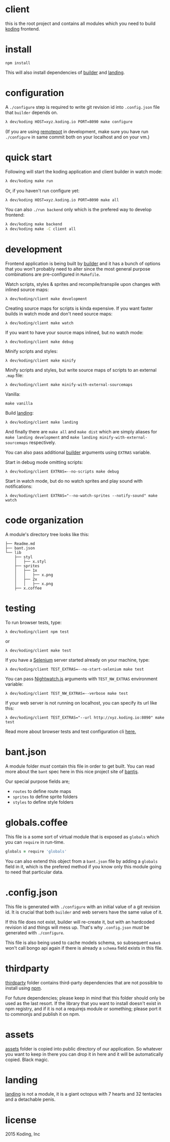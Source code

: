 # client

this is the root project and contains all modules which you need to build [koding](http://koding.com) frontend.

# install

```
npm install
```

This will also install dependencies of [builder](./builder) and [landing](./landing).

# configuration

A `./configure` step is required to write git revision id into `.config.json` file that `builder` depends on.

```sh
λ dev/koding HOST=xyz.koding.io PORT=8090 make configure
```

(If you are using [remotepot](https://github.com/koding/tools/tree/master/remotepot) in development, make sure you have run `./configure` in same commit both on your localhost and on your vm.)

# quick start

Following will start the koding application and client builder in watch mode:

```sh
λ dev/koding make run
```

Or, if you haven't run configure yet:

```sh
λ dev/koding HOST=xyz.koding.io PORT=8090 make all
```

You can also `./run backend` only which is the prefered way to develop frontend:

```sh
λ dev/koding make backend
λ dev/koding make -C client all
```

# development

Frontend application is being built by [builder](./builder) and it has a bunch of options that you won't probably need to alter since the most general purpose combinations are pre-configured in `Makefile`.

Watch scripts, styles & sprites and recompile/transpile upon changes with inlined source maps:

```
λ dev/koding/client make development
```

Creating source maps for scripts is kinda expensive. If you want faster builds in watch mode and don't need source maps:

```
λ dev/koding/client make watch
```

If you want to have your source maps inlined, but no watch mode:

```
λ dev/koding/client make debug
```

Minify scripts and styles:

```
λ dev/koding/client make minify
```

Minify scripts and styles, but write source maps of scripts to an external `.map` file:

```
λ dev/koding/client make minify-with-external-sourcemaps
```

Vanilla:

```
make vanilla
```

Build [landing](./landing):

```
λ dev/koding/client make landing
```

And finally there are `make all` and `make dist` which are simply aliases for `make landing development` and `make landing minify-with-external-sourcemaps` respectively.

You can also pass additional [builder](./builder) arguments using `EXTRAS` variable.

Start in debug mode omitting scripts:

```
λ dev/koding/client EXTRAS=--no-scripts make debug
```

Start in watch mode, but do no watch sprites and play sound with notifications:

```
λ dev/koding/client EXTRAS="--no-watch-sprites --notify-sound" make watch
```

# code organization

A module's directory tree looks like this:

```
├── Readme.md
├── bant.json
└── lib
    ├── styl
    │   ├── x.styl
    ├── sprites
    │   ├── 1x
    │   │   ├── x.png
    │   ├── 2x
    │   │   ├── x.png
    ├── x.coffee
```

# testing

To run browser tests, type:

```
λ dev/koding/client npm test
```

or

```
λ dev/koding/client make test
```

If you have a [Selenium](http://www.seleniumhq.org) server started already on your machine, type:

```
λ dev/koding/client TEST_EXTRAS=--no-start-selenium make test
```

You can pass [Nightwatch.js](http://nightwatchjs.org) arguments with `TEST_NW_EXTRAS` environment variable:

```
λ dev/koding/client TEST_NW_EXTRAS=--verbose make test
```

If your web server is not running on localhost, you can specify its url like this:

```
λ dev/koding/client TEST_EXTRAS="--url http://xyz.koding.io:8090" make test
```

Read more about browser tests and test configuration cli [here.](test)

# bant.json

A module folder _must_ contain this file in order to get built. You can read more about the `bant` spec here in this nice project site of [bantjs](https://github.com/bantjs).

Our special purpose fields are;

* `routes` to define route maps
* `sprites` to define sprite folders
* `styles` to define style folders

# globals.coffee

This file is a some sort of virtual module that is exposed as `globals` which you can `require` in run-time.

```coffee
globals = require 'globals'
```

You can also extend this object from a `bant.json` file by adding a `globals` field in it, which is the prefered method if you know only this module going to need that particular data.

# .config.json

This file is generated with `./configure` with an initial value of a git revision id. It is crucial that both `builder` and web servers have the same value of it.

If this file does not exist, builder will re-create it, but with an hardcoded revision id and things will mess up. That's why `.config.json` _must_ be generated with `./configure`.

This file is also being used to cache models schema, so subsequent `make`s won't call bongo api again if there is already a `schema` field exists in this file.

# thirdparty

[thirdparty](./thirdparty) folder contains third-party dependencies that are not possible to install using [npm](http://npmjs.org).

For future dependencies; please keep in mind that this folder should only be used as the last resort. If the library that you want to install doesn't exist in npm registry, and if it is not a requirejs module or something; please port it to commonjs and publish it on npm.

# assets

[assets](./assets) folder is copied into public directory of our application. So whatever you want to keep in there you can drop it in here and it will be automatically copied. Black magic.

# landing

[landing](./landing) is not a module, it is a giant octopus with 7 hearts and 32 tentacles and a detachable penis.

# license

2015 Koding, Inc
